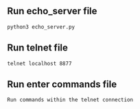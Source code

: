 ## Run echo_server file
    python3 echo_server.py
    
## Run telnet file
    telnet localhost 8877

## Run enter commands file
    Run commands within the telnet connection